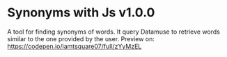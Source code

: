 # Synonyms with Js v1.0.0

A tool for finding synonyms of words. It query Datamuse to retrieve words similar to the one provided by the user.
Preview on: https://codepen.io/iamtsquare07/full/zYyMzEL
